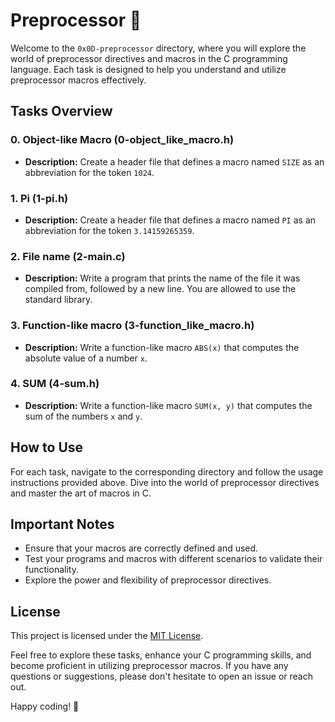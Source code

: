 # Preprocessor 🌟

Welcome to the `0x0D-preprocessor` directory, where you will explore the world of preprocessor directives and macros in the C programming language. Each task is designed to help you understand and utilize preprocessor macros effectively.

## Tasks Overview

### 0. Object-like Macro (0-object_like_macro.h)

- **Description:** Create a header file that defines a macro named `SIZE` as an abbreviation for the token `1024`.

### 1. Pi (1-pi.h)

- **Description:** Create a header file that defines a macro named `PI` as an abbreviation for the token `3.14159265359`.

### 2. File name (2-main.c)

- **Description:** Write a program that prints the name of the file it was compiled from, followed by a new line. You are allowed to use the standard library.

### 3. Function-like macro (3-function_like_macro.h)

- **Description:** Write a function-like macro `ABS(x)` that computes the absolute value of a number `x`.

### 4. SUM (4-sum.h)

- **Description:** Write a function-like macro `SUM(x, y)` that computes the sum of the numbers `x` and `y`.

## How to Use

For each task, navigate to the corresponding directory and follow the usage instructions provided above. Dive into the world of preprocessor directives and master the art of macros in C.

## Important Notes

- Ensure that your macros are correctly defined and used.
- Test your programs and macros with different scenarios to validate their functionality.
- Explore the power and flexibility of preprocessor directives.

## License

This project is licensed under the [MIT License](LICENSE).

Feel free to explore these tasks, enhance your C programming skills, and become proficient in utilizing preprocessor macros. If you have any questions or suggestions, please don't hesitate to open an issue or reach out.

Happy coding! 🚀
